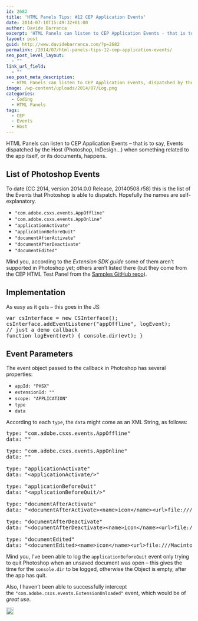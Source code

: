 ```yaml
---
id: 2682
title: 'HTML Panels Tips: #12 CEP Application Events'
date: 2014-07-10T15:49:32+01:00
author: Davide Barranca
excerpt: 'HTML Panels can listen to CEP Application Events - that is to say, Events dispatched by the Host (Photoshop, InDesign...) when something related to the app itself, or its documents, happens.'
layout: post
guid: http://www.davidebarranca.com/?p=2682
permalink: /2014/07/html-panels-tips-12-cep-application-events/
seo_post_level_layout:
  - ""
link_url_field:
  - ""
seo_post_meta_description:
  - HTML Panels can listen to CEP Application Events, dispatched by the Host (Photoshop) when something related to the app itself happens.
image: /wp-content/uploads/2014/07/Log.png
categories:
  - Coding
  - HTML Panels
tags:
  - CEP
  - Events
  - Host
---
```

<div class="pf-content">
  <p>
    HTML Panels can listen to CEP Application Events &#8211; that is to say, Events dispatched by the Host (Photoshop, InDesign&#8230;) when something related to the app itself, or its documents, happens.<!--more-->
  </p>
  
  <h2>
    List of Photoshop Events
  </h2>
  
  <p>
    To date (CC 2014, version 2014.0.0 Release, 20140508.r58) this is the list of the Events that Photoshop is able to dispatch. Hopefully the names are self-explanatory.
  </p>
  
  <ul>
    <li>
      <code>"com.adobe.csxs.events.AppOffline"</code>
    </li>
    <li>
      <code>"com.adobe.csxs.events.AppOnline"</code>
    </li>
    <li>
      <code>"applicationActivate"</code>
    </li>
    <li>
      <code>"applicationBeforeQuit"</code>
    </li>
    <li>
      <code>"documentAfterActivate"</code>
    </li>
    <li>
      <code>"documentAfterDeactivate"</code>
    </li>
    <li>
      <code>"documentEdited"</code>
    </li>
  </ul>
  
  <p>
    Mind you, according to the <em>Extension SDK guide</em> some of them aren&#8217;t supported in Photoshop yet; others aren&#8217;t listed there (but they come from the CEP HTML Test Panel from the <a title="Adobe CEP Samples" href="https://github.com/Adobe-CEP/Samples/tree/master/CEP_HTML_Test_Extension_5.0" target="_blank">Samples GitHub repo</a>).
  </p>
  
  <h2>
    Implementation
  </h2>
  
  <p>
    As easy as it gets &#8211; this goes in the JS:
  </p>
  
  <pre class="lang:js decode:true ">var csInterface = new CSInterface();
csInterface.addEventListener("appOffline", logEvent);
// just a demo callback
function logEvent(evt) { console.dir(evt); }</pre>
  
  <h2>
    Event Parameters
  </h2>
  
  <p>
    The event object passed to the callback in Photoshop has several properties:
  </p>
  
  <ul>
    <li>
      <code>appId: "PHSX"</code>
    </li>
    <li>
      <code>extensionId: ""</code>
    </li>
    <li>
      <code>scope: "APPLICATION"</code>
    </li>
    <li>
      <code>type</code>
    </li>
    <li>
      <code>data</code>
    </li>
  </ul>
  
  <p>
    According to each <code>type</code>, the <code>data</code> might come as an XML String, as follows:
  </p>
  
  <pre class="lang:js decode:true ">type: "com.adobe.csxs.events.AppOffline"
data: ""

type: "com.adobe.csxs.events.AppOnline"
data: ""

type: "applicationActivate"
data: "&lt;applicationActivate/&gt;"

type: "applicationBeforeQuit"
data: "&lt;applicationBeforeQuit/&gt;"

type: "documentAfterActivate"
data: "&lt;documentAfterActivate&gt;&lt;name&gt;icon&lt;/name&gt;&lt;url&gt;file:///Macintosh SSD/Users/Davide/Desktop/icon.tif&lt;/url&gt;&lt;/documentAfterActivate&gt;"

type: "documentAfterDeactivate"
data: "&lt;documentAfterDeactivate&gt;&lt;name&gt;icon&lt;/name&gt;&lt;url&gt;file:///Macintosh SSD/Users/Davide/Desktop/icon.tif&lt;/url&gt;&lt;/documentAfterDeactivate&gt;"

type: "documentEdited"
data: "&lt;documentEdited&gt;&lt;name&gt;icon&lt;/name&gt;&lt;url&gt;file:///Macintosh SSD/Users/Davide/Desktop/icon.tif&lt;/url&gt;&lt;/documentEdited&gt;"</pre>
  
  <p>
    Mind you, I&#8217;ve been able to log the <code>applicationBeforeQuit</code> event only trying to quit Photoshop when an unsaved document was open &#8211; this gives the time for the <code>console.dir</code> to be logged, otherwise the Object is empty, after the app has quit.
  </p>
  
  <p>
    Also, I haven&#8217;t been able to successfully intercept the <code>"com.adobe.csxs.events.ExtensionUnloaded"</code> event, which would be of <em>great use</em>.
  </p>
</div>

<!-- Share-Widget Button BEGIN --><a href="javascript:void(0);" myshare\_id="mys\_shareit" myshare\_url="http://localhost:8888/2014/07/html-panels-tips-12-cep-application-events/" myshare\_title="HTML Panels Tips: #12 CEP Application Events" rel="nofollow" onclick=" return false;" style="text-decoration:none; color:#000000; font-size:11px; line-height:20px;"> 

<img src="http://localhost:8888/wp-content/plugins/share-widget/img/share-button-white-small.png" height="20" alt="Share" style="border:0" /> </a> <!-- Share-Widget Button END -->